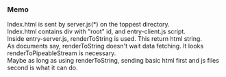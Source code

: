 ### Memo
Index.html is sent by server.js(*) on the toppest directory.\
Index.html contains div with "root" id, and entry-client.js script.\
Inside entry-server.js,  renderToString is used. This return html string.\
As documents say, renderToString doesn't wait data fetching. It looks renderToPipeableStream is necessary.\
Maybe as long as using renderToString, sending basic html first and js files second is what it can do.
